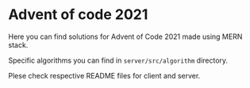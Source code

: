 # Advent of code 2021

Here you can find solutions for Advent of Code 2021 made using MERN stack.

Specific algorithms you can find in `server/src/algorithm` directory.

Plese check respective README files for client and server.
